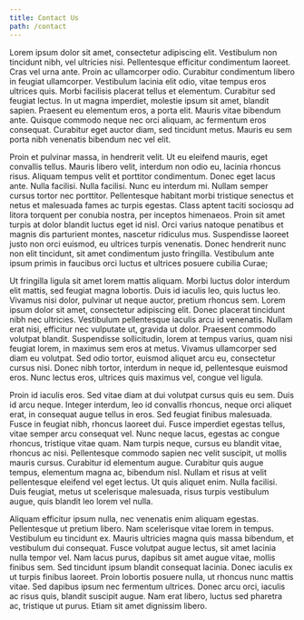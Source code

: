```yaml
---
title: Contact Us
path: /contact
---
```


Lorem ipsum dolor sit amet, consectetur adipiscing elit. Vestibulum non tincidunt nibh, vel ultricies nisi. Pellentesque efficitur condimentum laoreet. Cras vel urna ante. Proin ac ullamcorper odio. Curabitur condimentum libero in feugiat ullamcorper. Vestibulum lacinia elit odio, vitae tempus eros ultrices quis. Morbi facilisis placerat tellus et elementum. Curabitur sed feugiat lectus. In ut magna imperdiet, molestie ipsum sit amet, blandit sapien. Praesent eu elementum eros, a porta elit. Mauris vitae bibendum ante. Quisque commodo neque nec orci aliquam, ac fermentum eros consequat. Curabitur eget auctor diam, sed tincidunt metus. Mauris eu sem porta nibh venenatis bibendum nec vel elit.

Proin et pulvinar massa, in hendrerit velit. Ut eu eleifend mauris, eget convallis tellus. Mauris libero velit, interdum non odio eu, lacinia rhoncus risus. Aliquam tempus velit et porttitor condimentum. Donec eget lacus ante. Nulla facilisi. Nulla facilisi. Nunc eu interdum mi. Nullam semper cursus tortor nec porttitor. Pellentesque habitant morbi tristique senectus et netus et malesuada fames ac turpis egestas. Class aptent taciti sociosqu ad litora torquent per conubia nostra, per inceptos himenaeos. Proin sit amet turpis at dolor blandit luctus eget id nisl. Orci varius natoque penatibus et magnis dis parturient montes, nascetur ridiculus mus. Suspendisse laoreet justo non orci euismod, eu ultrices turpis venenatis. Donec hendrerit nunc non elit tincidunt, sit amet condimentum justo fringilla. Vestibulum ante ipsum primis in faucibus orci luctus et ultrices posuere cubilia Curae;

Ut fringilla ligula sit amet lorem mattis aliquam. Morbi luctus dolor interdum elit mattis, sed feugiat magna lobortis. Duis id iaculis leo, quis luctus leo. Vivamus nisi dolor, pulvinar ut neque auctor, pretium rhoncus sem. Lorem ipsum dolor sit amet, consectetur adipiscing elit. Donec placerat tincidunt nibh nec ultricies. Vestibulum pellentesque iaculis arcu id venenatis. Nullam erat nisi, efficitur nec vulputate ut, gravida ut dolor. Praesent commodo volutpat blandit. Suspendisse sollicitudin, lorem at tempus varius, quam nisi feugiat lorem, in maximus sem eros at metus. Vivamus ullamcorper sed diam eu volutpat. Sed odio tortor, euismod aliquet arcu eu, consectetur cursus nisi. Donec nibh tortor, interdum in neque id, pellentesque euismod eros. Nunc lectus eros, ultrices quis maximus vel, congue vel ligula.

Proin id iaculis eros. Sed vitae diam at dui volutpat cursus quis eu sem. Duis id arcu neque. Integer interdum, leo id convallis rhoncus, neque orci aliquet erat, in consequat augue tellus in eros. Sed feugiat finibus malesuada. Fusce in feugiat nibh, rhoncus laoreet dui. Fusce imperdiet egestas tellus, vitae semper arcu consequat vel. Nunc neque lacus, egestas ac congue rhoncus, tristique vitae quam. Nam turpis neque, cursus eu blandit vitae, rhoncus ac nisi. Pellentesque commodo sapien nec velit suscipit, ut mollis mauris cursus. Curabitur id elementum augue. Curabitur quis augue tempus, elementum magna ac, bibendum nisl. Nullam et risus at velit pellentesque eleifend vel eget lectus. Ut quis aliquet enim. Nulla facilisi. Duis feugiat, metus ut scelerisque malesuada, risus turpis vestibulum augue, quis blandit leo lorem vel nulla.

Aliquam efficitur ipsum nulla, nec venenatis enim aliquam egestas. Pellentesque ut pretium libero. Nam scelerisque vitae lorem in tempus. Vestibulum eu tincidunt ex. Mauris ultricies magna quis massa bibendum, et vestibulum dui consequat. Fusce volutpat augue lectus, sit amet lacinia nulla tempor vel. Nam lacus purus, dapibus sit amet augue vitae, mollis finibus sem. Sed tincidunt ipsum blandit consequat lacinia. Donec iaculis ex ut turpis finibus laoreet. Proin lobortis posuere nulla, ut rhoncus nunc mattis vitae. Sed dapibus ipsum nec fermentum ultrices. Donec arcu orci, iaculis ac risus quis, blandit suscipit augue. Nam erat libero, luctus sed pharetra ac, tristique ut purus. Etiam sit amet dignissim libero.